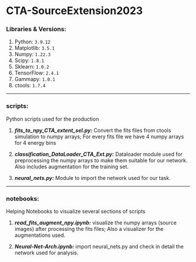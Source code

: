 # CTA-SourceExtension2023

### Libraries & Versions: 


1. Python: `3.9.12`
2. Matplotlib: `3.5.1`
3. Numpy: `1.22.3`
4. Scipy: `1.8.1`
5. Sklearn: `1.0.2`
6. TensorFlow: `2.4.1`
7. Gammapy: `1.0.1`
8. ctools: `1.7.4`

----------------------------------------------------


### scripts:  

Python scripts used for the production 

1. _**fits_to_npy_CTA_extent_sel.py:**_ Convert the fits files from ctools simulation to numpy arrays; For every fits file we have 4 numpy arrays for 4 energy bins

2. _**classification_DataLoader_CTA_Ext.py:**_ Dataloader module used for preprocessing the numpy arrays to make them suitable for our network. Also includes augmentation for the training set.

3. _**neural_nets.py:**_ Module to import the network used for our task. 

----------------------------------------------------

### notebooks:

Helping Notebooks to visualize several sections of scripts 

1. _**read_fits_augment_npy.ipynb:**_ visualize the numpy arrays (source images) after processing the fits files; Also a visualizer for the augmentations used.

2. _**Neural-Net-Arch.ipynb:**_ import neural_nets.py and check in detail the network used for analysis.  
 
